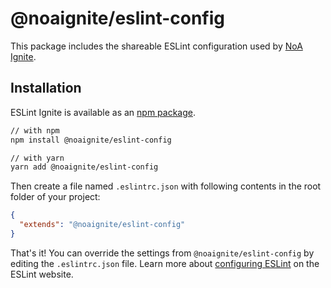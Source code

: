 # @noaignite/eslint-config

This package includes the shareable ESLint configuration used by [NoA Ignite](https://noaignite.se/).

## Installation

ESLint Ignite is available as an [npm package](https://www.npmjs.com/package/@noaignite/eslint-config).

```sh
// with npm
npm install @noaignite/eslint-config

// with yarn
yarn add @noaignite/eslint-config
```

Then create a file named `.eslintrc.json` with following contents in the root folder of your project:

```json
{
  "extends": "@noaignite/eslint-config"
}
```

That's it! You can override the settings from `@noaignite/eslint-config` by editing the `.eslintrc.json` file. Learn more about [configuring ESLint](https://eslint.org/docs/user-guide/configuring) on the ESLint website.
